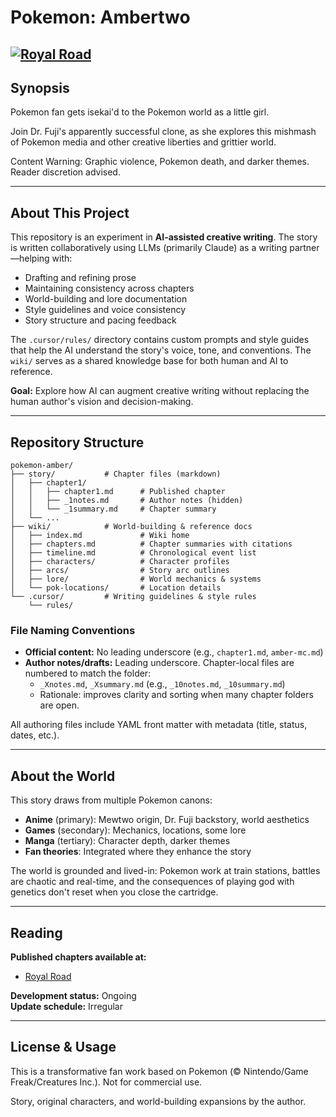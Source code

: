 # Pokemon: Ambertwo

[![Royal Road](https://img.shields.io/badge/Read%20on-Royal%20Road-red)](https://www.royalroad.com/fiction/103289/pokemon-ambertwo-pokemon-fanficisekai)
---

## Synopsis

Pokemon fan gets isekai'd to the Pokemon world as a little girl.

Join Dr. Fuji's apparently successful clone, as she explores this mishmash of Pokemon media and other creative liberties and grittier world.

Content Warning: Graphic violence, Pokemon death, and darker themes. Reader discretion advised.

---

## About This Project

This repository is an experiment in **AI-assisted creative writing**. The story is written collaboratively using LLMs (primarily Claude) as a writing partner—helping with:

- Drafting and refining prose
- Maintaining consistency across chapters
- World-building and lore documentation
- Style guidelines and voice consistency
- Story structure and pacing feedback

The `.cursor/rules/` directory contains custom prompts and style guides that help the AI understand the story's voice, tone, and conventions. The `wiki/` serves as a shared knowledge base for both human and AI to reference.

**Goal:** Explore how AI can augment creative writing without replacing the human author's vision and decision-making.



---

## Repository Structure

```
pokemon-amber/
├── story/           # Chapter files (markdown)
│   ├── chapter1/
│   │   ├── chapter1.md      # Published chapter
│   │   ├── _1notes.md       # Author notes (hidden)
│   │   └── _1summary.md     # Chapter summary
│   └── ...
├── wiki/            # World-building & reference docs
│   ├── index.md             # Wiki home
│   ├── chapters.md          # Chapter summaries with citations
│   ├── timeline.md          # Chronological event list
│   ├── characters/          # Character profiles
│   ├── arcs/                # Story arc outlines
│   ├── lore/                # World mechanics & systems
│   └── pok-locations/       # Location details
└── .cursor/         # Writing guidelines & style rules
    └── rules/
```

### File Naming Conventions

- **Official content:** No leading underscore (e.g., `chapter1.md`, `amber-mc.md`)
- **Author notes/drafts:** Leading underscore. Chapter-local files are numbered to match the folder:
  - `_Xnotes.md`, `_Xsummary.md` (e.g., `_10notes.md`, `_10summary.md`)
  - Rationale: improves clarity and sorting when many chapter folders are open.

All authoring files include YAML front matter with metadata (title, status, dates, etc.).

---

## About the World

This story draws from multiple Pokemon canons:
- **Anime** (primary): Mewtwo origin, Dr. Fuji backstory, world aesthetics
- **Games** (secondary): Mechanics, locations, some lore
- **Manga** (tertiary): Character depth, darker themes
- **Fan theories**: Integrated where they enhance the story

The world is grounded and lived-in: Pokemon work at train stations, battles are chaotic and real-time, and the consequences of playing god with genetics don't reset when you close the cartridge.

---

## Reading

**Published chapters available at:**
- [Royal Road](https://www.royalroad.com/fiction/103289/pokemon-ambertwo-pokemon-fanficisekai)

**Development status:** Ongoing  
**Update schedule:** Irregular

---

## License & Usage

This is a transformative fan work based on Pokemon (© Nintendo/Game Freak/Creatures Inc.). Not for commercial use.

Story, original characters, and world-building expansions by the author.

